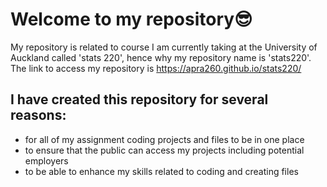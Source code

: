 # Welcome to my repository😎
My repository is related to course I am currently taking at the University of Auckland called 'stats 220', hence why my repository name is 'stats220'. 
The link to access my repository is https://apra260.github.io/stats220/

## I have created this repository for several reasons:
- for all of my assignment coding projects and files to be in one place
- to ensure that the public can access my projects including potential employers
- to be able to enhance my skills related to coding and creating files
